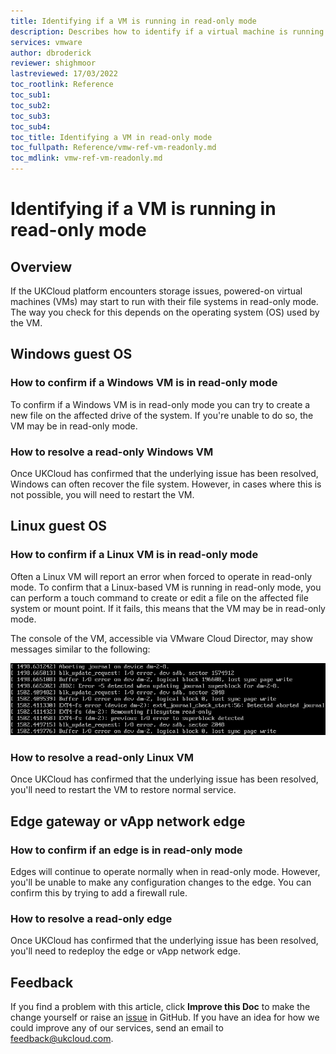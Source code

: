 ```yaml
---
title: Identifying if a VM is running in read-only mode
description: Describes how to identify if a virtual machine is running in read-only mode
services: vmware
author: dbroderick
reviewer: shighmoor
lastreviewed: 17/03/2022
toc_rootlink: Reference
toc_sub1: 
toc_sub2:
toc_sub3:
toc_sub4:
toc_title: Identifying a VM in read-only mode
toc_fullpath: Reference/vmw-ref-vm-readonly.md
toc_mdlink: vmw-ref-vm-readonly.md
---
```


# Identifying if a VM is running in read-only mode

## Overview

If the UKCloud platform encounters storage issues, powered-on virtual machines (VMs) may start to run with their file systems in read-only mode. The way you check for this depends on the operating system (OS) used by the VM.

## Windows guest OS

### How to confirm if a Windows VM is in read-only mode

To confirm if a Windows VM is in read-only mode you can try to create a new file on the affected drive of the system. If you're unable to do so, the VM may be in read-only mode.

### How to resolve a read-only Windows VM

Once UKCloud has confirmed that the underlying issue has been resolved, Windows can often recover the file system. However, in cases where this is not possible, you will need to restart the VM.

## Linux guest OS

### How to confirm if a Linux VM is in read-only mode

Often a Linux VM will report an error when forced to operate in read-only mode. To confirm that a Linux-based VM is running in read-only mode, you can perform a touch command to create or edit a file on the affected file system or mount point. If it fails, this means that the VM may be in read-only mode.

The console of the VM, accessible via VMware Cloud Director, may show messages similar to the following:

![Example VM console messages for a read-only Linux VM](images/vmw-read-only-linux-vm.png)

### How to resolve a read-only Linux VM

Once UKCloud has confirmed that the underlying issue has been resolved, you'll need to restart the VM to restore normal service.

## Edge gateway or vApp network edge

### How to confirm if an edge is in read-only mode

Edges will continue to operate normally when in read-only mode. However, you'll be unable to make any configuration changes to the edge. You can confirm this by trying to add a firewall rule.

### How to resolve a read-only edge

Once UKCloud has confirmed that the underlying issue has been resolved, you'll need to redeploy the edge or vApp network edge.

## Feedback

If you find a problem with this article, click **Improve this Doc** to make the change yourself or raise an [issue](https://github.com/UKCloud/documentation/issues) in GitHub. If you have an idea for how we could improve any of our services, send an email to <feedback@ukcloud.com>.
